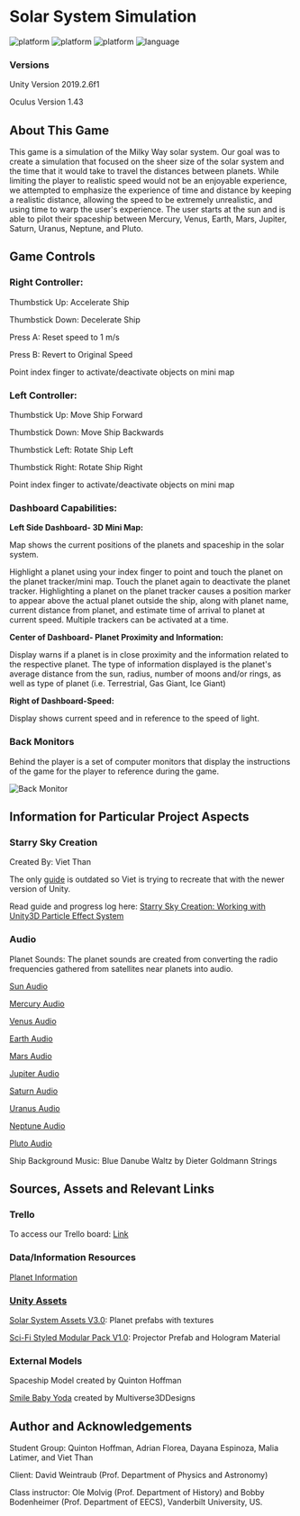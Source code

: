 # Solar System Simulation

<p align="left">
	<img src="https://img.shields.io/badge/platform-Unity-blueviolet?style=for-the-badge"
			 alt="platform">
  <img src="https://img.shields.io/badge/OS-Windows-0078d7?style=for-the-badge"
			 alt="platform">
  <img src="https://img.shields.io/badge/OS-Mac-red?style=for-the-badge"
			 alt="platform">
	<img src="https://img.shields.io/badge/language-Csharp-brightgreen?style=for-the-badge"
			 alt="language">
</p>

### Versions
Unity Version 2019.2.6f1

Oculus Version 1.43

## About This Game
This game is a simulation of the Milky Way solar system. Our goal was to create a simulation that focused on the sheer size of the solar system and the time that it would take to travel the distances between planets. While limiting the player to realistic speed would not be an enjoyable experience, we attempted to emphasize the experience of time and distance by keeping a realistic distance, allowing the speed to be extremely unrealistic, and using time to warp the user's experience. The user starts at the sun and is able to pilot their spaceship between Mercury, Venus, Earth, Mars, Jupiter, Saturn, Uranus, Neptune, and Pluto.


## Game Controls
### Right Controller: 

Thumbstick Up: Accelerate Ship 

Thumbstick Down: Decelerate Ship 

Press A: Reset speed to 1 m/s

Press B: Revert to Original Speed

Point index finger to activate/deactivate objects on mini map

### Left Controller: 
Thumbstick Up: Move Ship Forward 

Thumbstick Down: Move Ship Backwards 

Thumbstick Left: Rotate Ship Left

Thumbstick Right: Rotate Ship Right

Point index finger to activate/deactivate objects on mini map

### Dashboard Capabilities: 
**Left Side Dashboard- 3D Mini Map:**

Map shows the current positions of the planets and spaceship in the solar system.

Highlight a planet using your index finger to point and touch the planet on the planet tracker/mini map. Touch the planet again to deactivate the planet tracker. Highlighting a planet on the planet tracker causes a position marker to appear above the actual planet outside the ship, along with planet name, current distance from planet, and estimate time of arrival to planet at current speed.  Multiple trackers can be activated at a time. 

**Center of Dashboard- Planet Proximity and Information:**

Display warns if a planet is in close proximity and the information related to the respective planet. The type of information displayed is the planet's average distance from the sun, radius, number of moons and/or rings, as well as type of planet (i.e. Terrestrial, Gas Giant, Ice Giant)

**Right of Dashboard-Speed:**

Display shows current speed and in reference to the speed of light. 

### Back Monitors
Behind the player is a set of computer monitors that display the instructions of the game for the player to reference during the game.

![Back Monitor](Screenshot-(6).png)


## Information for Particular Project Aspects
### Starry Sky Creation
Created By: Viet Than

The only <a href="https://thomaskole.wordpress.com/portfolio/how-to-generate-a-physically-accurate-star-field-in-unity-using-real-world-data/">guide</a> is outdated so Viet is trying to recreate that with the newer version of Unity.

Read guide and progress log here: <a href="StarrySkyCreation.md">Starry Sky Creation: Working with Unity3D Particle Effect System</a>

### Audio
Planet Sounds: The planet sounds are created from converting the radio frequencies gathered from satellites near planets into audio.

<a href="https://www.youtube.com/watch?v=GvMbUxqGuOc"> Sun Audio</a>

<a href="https://www.youtube.com/watch?v=894Aejo-R0U"> Mercury Audio </a>

<a href="https://www.youtube.com/watch?v=-ewPtH31Xr8"> Venus Audio</a>

<a href="https://www.youtube.com/watch?v=NhAXIjJ56xE"> Earth Audio</a>

<a href="https://www.youtube.com/watch?v=PseSJoicfrg"> Mars Audio</a>

<a href="https://www.youtube.com/watch?v=e3fqE01YYWs"> Jupiter Audio</a>

<a href="https://www.youtube.com/watch?v=X_JAvVjKeWI"> Saturn Audio</a>

<a href="https://www.youtube.com/watch?v=F8JMFVK-LjA"> Uranus Audio</a>

<a href="https://www.youtube.com/watch?v=rwnpXll_A_E"> Neptune Audio</a>

<a href="https://www.youtube.com/watch?v=4xpR4hyPSlE"> Pluto Audio</a>

Ship Background Music: Blue Danube Waltz by Dieter Goldmann Strings



## Sources, Assets and Relevant Links
### Trello
To access our Trello board: <a href="https://trello.com/invite/b/dn2gKOlD/d1af0289d0a9df8f983986a54db01d8b/solar-system-simulation">Link</a>

### Data/Information Resources 
<a href="https://solarsystem.nasa.gov/planets/overview/"> Planet Information 
	
### Unity Assets
<a href="https://assetstore.unity.com/packages/3d/environments/sci-fi/solar-system-24810"> Solar System Assets V3.0</a>: Planet prefabs with textures

<a href="https://assetstore.unity.com/packages/3d/environments/sci-fi/sci-fi-styled-modular-pack-82913">Sci-Fi Styled Modular Pack V1.0</a>: Projector Prefab and Hologram Material



### External Models 
Spaceship Model created by Quinton Hoffman

<a href="https://www.thingiverse.com/thing:4001171">Smile Baby Yoda</a> created by Multiverse3DDesigns

## Author and Acknowledgements
Student Group: Quinton Hoffman, Adrian Florea, Dayana Espinoza, Malia Latimer, and Viet Than

Client: David Weintraub (Prof. Department of Physics and Astronomy)

Class instructor: Ole Molvig (Prof. Department of History) and Bobby Bodenheimer (Prof. Department of EECS), Vanderbilt University, US.



